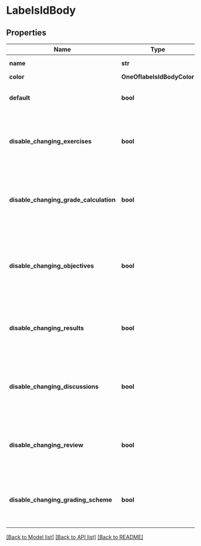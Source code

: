 # LabelsIdBody

## Properties
Name | Type | Description | Notes
------------ | ------------- | ------------- | -------------
**name** | **str** | The name of the label | 
**color** | **OneOflabelsIdBodyColor** |  | 
**default** | **bool** | The default label for new assignments | [optional] 
**disable_changing_exercises** | **bool** | Disables the editing of exercises for assignments with this label | [optional] [default to False]
**disable_changing_grade_calculation** | **bool** | Disables changes to the grading calculation for assignments with this label | [optional] [default to False]
**disable_changing_objectives** | **bool** | Disables changes to the assignment objectives for assignments with this label | [optional] [default to False]
**disable_changing_results** | **bool** | Disables changes to the results for assignments with this label | [optional] [default to False]
**disable_changing_discussions** | **bool** | Disables changes to the discussions for assignments with this label | [optional] [default to False]
**disable_changing_review** | **bool** | Disables changes to the reviews for assignments with this label | [optional] [default to False]
**disable_changing_grading_scheme** | **bool** | Disables changes to the grading scheme for assignments with this label | [optional] [default to False]

[[Back to Model list]](../README.md#documentation-for-models) [[Back to API list]](../README.md#documentation-for-api-endpoints) [[Back to README]](../README.md)

